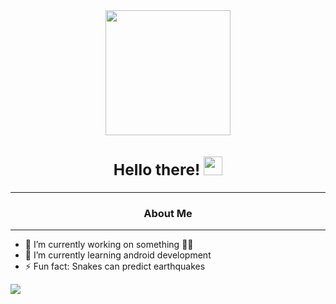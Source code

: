 

<div id= "header" align = "center">
   <img src = "https://media.giphy.com/media/HwBlFQZFcAoUcPHZdX/giphy.gif" width = 200>
</div>

### <div align = "center"> <h2> Hello there! <img src="https://media.giphy.com/media/hvRJCLFzcasrR4ia7z/giphy.gif" width="30px"/> </div> </h2>

---

### <div align = "center"> About Me </div>

--- 
- 🔭 I’m currently working on something 🤷‍♂️
- 🌱 I’m currently learning android development
- ⚡ Fun fact: Snakes can predict earthquakes

![](https://komarev.com/ghpvc/?username=Rubelz&color=2C75FF)
